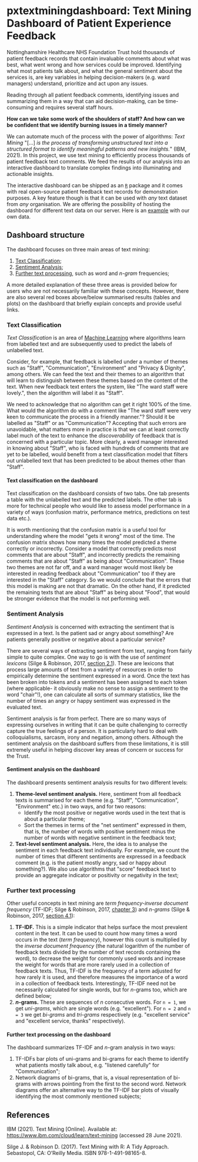 # pxtextminingdashboard: Text Mining Dashboard of Patient Experience Feedback

Nottinghamshire Healthcare NHS Foundation Trust hold thousands of patient feedback 
records that contain invaluable comments about what was best, what went wrong and 
how services could be improved. Identifying what most patients talk about, and 
what the general sentiment about the services is, are key variables in helping 
decision-makers (e.g. ward managers) understand, prioritize and act upon any issues.

Reading through all patient feedback comments, identifying issues and summarizing
them in a way that can aid decision-making, can be time-consuming and requires 
several staff hours. 

**How can we take some work of the shoulders of staff? And how can we be confident 
that we identify burning issues in a timely manner?**

We can automate much of the process with the power of algorithms: *Text Mining* 
"[...] *is the process of transforming unstructured text into a structured format 
to identify meaningful patterns and new insights.*" (IBM, 2021). In this project,
we use text mining to efficiently process thousands of patient feedback text 
comments. We feed the results of our analysis into an interactive dashboard to 
translate complex findings into illuminating and actionable insights.

The interactive dashboard can be shipped as an [`R`](https://www.r-project.org/) 
package and it comes with real open-source patient feedback text records for 
demonstration purposes. A key feature though is that it can be used with *any* 
text dataset from *any* organisation. We are offering the possibility of hosting 
the dashboard for different text data on our server. Here is an [example](https://involve.nottshc.nhs.uk:8443/text_mining_dashboard/) with our 
own data.

## Dashboard structure
The dashboard focuses on three main areas of text mining:

1. [Text Classification](#text-classification);
2. [Sentiment Analysis](#sentiment-analysis);
3. [Further text processing](#further-text-processing), such as word and *n-gram* 
   frequencies;

A more detailed explanation of these three areas is provided below for users who
are not necessarily familiar with these concepts. However, there are also several
red boxes above/below summarised results (tables and plots) on the dashboard that
briefly explain concepts and provide useful links.

### Text Classification
*Text Classification* is an area of [Machine Learning](https://en.wikipedia.org/wiki/Machine_learning) where algorithms learn 
from labelled text and are subsequently used to predict the labels of unlabelled 
text. 

Consider, for example, that feedback is labelled under a number of themes 
such as "Staff", "Communication", "Environment" and "Privacy & Dignity", among 
others. We can feed the text and their themes to an algorithm that will learn to 
distinguish between these themes based on the content of the text. When new 
feedback text enters the system, like "The ward staff were lovely.", then the 
algorithm will label it as "Staff".

We need to acknowledge that no algorithm can get it right 100% of the time. What
would the algorithm do with a comment like "The ward staff were very keen to 
communicate the process in a friendly manner."? Should it be labelled as "Staff" 
or as "Communication"? Accepting that such errors are unavoidable, what matters
more in practice is that we can at least correctly label much of the text to 
enhance the *discoverability* of feedback that is concerned with a particular 
topic. More clearly, a ward manager interested in knowing about "Staff", who is 
faced with hundreds of comments that are yet to be labelled, would benefit from 
a text classification model that filters out unlabelled text that has been 
predicted to be about themes other than "Staff".

#### Text classification on the dashboard
Text classification on the dashboard consists of two tabs. One tab presents a 
table with the unlabelled text and the predicted labels. The other tab is more 
for technical people who would like to assess model performance in a variety of
ways (confusion matrix, performance metrics, predictions on test data etc.).

It is worth mentioning that the confusion matrix is a useful tool for understanding
where the model "gets it wrong" most of the time. The confusion matrix shows how 
many times the model predicted a theme correctly or incorrectly. Consider a 
model that correctly predicts most comments that are about "Staff", and incorrectly
predicts the remaining comments that are about "Staff" as being about "Communication".
These two themes are not far off, and a ward manager would most likely be 
interested in reading feedback about "Communication" too if they are interested 
in the "Staff" category. So we would conclude that the errors that this model is 
making are not that dramatic. On the other hand, if it predicted the remaining 
texts that are about "Staff" as being about "Food", that would be stronger 
evidence that the model is not performing well.

### Sentiment Analysis
*Sentiment Analysis* is concerned with extracting the sentiment that is expressed
in a text. Is the patient sad or angry about something? Are patients generally 
positive or negative about a particular service? 

There are several ways of extracting sentiment from text, ranging from fairly 
simple to quite complex. One way to go is with the use of *sentiment lexicons* 
(Silge & Robinson, 2017, [section 2.1](https://www.tidytextmining.com/sentiment.html#the-sentiments-datasets)).
These are lexicons that process large amounts of text from a variety of resources
in order to empirically determine the sentiment expressed in a word. Once the 
text has been broken into tokens and a sentiment has been assigned to each token 
(where applicable- it obviously make no sense to assign a sentiment to the word 
"chair"!), one can calculate all sorts of summary statistics, like the number of 
times an angry or happy sentiment was expressed in the evaluated text.

Sentiment analysis is far from perfect. There are so many ways of expressing 
ourselves in writing that it can be quite challenging to correctly capture the 
true feelings of a person. It is particularly hard to deal with colloquialisms, 
sarcasm, irony and negation, among others. Although the sentiment analysis on 
the dashboard suffers from these limitations, it is still extremely useful in
helping discover key areas of concern or success for the Trust.

#### Sentiment analysis on the dashboard
The dashboard presents sentiment analysis results for two different levels:

1. **Theme-level sentiment analysis.** Here, sentiment from all feedback texts 
   is summarised for each theme (e.g. "Staff", "Communication", "Environment" 
   etc.) in two ways, and for two reasons:
   - Identify the most positive or negative words used in the text that is about
     a particular theme;
   - Sort the themes in terms of the "net sentiment" expressed in them, that is,
     the number of words with positive sentiment minus the number of words with 
     negative sentiment in the feedback text;
2. **Text-level sentiment analysis.** Here, the idea is to analyse the sentiment
   in each feedback text individually. For example, we count the number 
   of times that different sentiments are expressed in a feedback comment (e.g. 
   is the patient mostly angry, sad or happy about something?). We also use 
   algorithms that "score" feedback text to provide an aggregate indicator or 
   positivity or negativity in the text;

### Further text processing
Other useful concepts in text mining are *term frequency-inverse document frequency* 
(TF-IDF; Silge & Robinson, 2017, [chapter 3](https://www.tidytextmining.com/tfidf.html#tfidf)) 
and *n-grams* (Silge & Robinson, 2017, [section 4.1](https://www.tidytextmining.com/ngrams.html#tokenizing-by-n-gram)):

1. **TF-IDF.** This is a simple indicator that helps surface the most prevalent 
   content in the text. It can be used to count how many times a word occurs in 
   the text (*term frequency*), however this count is multiplied by the 
   *inverse document frequency* (the natural logarithm of the number of feedback 
   texts divided by the number of text records containing the word), to decrease 
   the weight for commonly used 
   words and increase the weight for words that are more rarely used in a 
   collection of feedback texts. Thus, TF-IDF is the frequency of a term 
   adjusted for how rarely it is used, and therefore measures the importance of 
   a word in a collection of feedback texts. Interestingly, TF-IDF need not be 
   necessarily calculated for single words, but for *n*-grams too, which are 
   defined below;
2. **_n_-grams.** These are sequences of *n* consecutive words. For `n = 1`, 
   we get *uni-grams*, which are single words (e.g. "excellent"). For `n = 2` 
   and `n = 3` we get *bi-grams* and *tri-grams* respectively (e.g. "excellent 
   service" and "excellent service, thanks" respectively).
   
#### Further text processing on the dashboard
The dashboard summarizes TF-IDF and *n*-gram analysis in two ways:
1. TF-IDFs bar plots of uni-grams and bi-grams for each theme to identify what 
   patients mostly talk about, e.g. "listened carefully" for "Communication";
2. Network diagrams of bi-grams, that is, a visual representation of bi-grams 
   with arrows pointing from the first to the second word. Network diagrams offer
   an alternative way to the TF-IDF bar plots of visually identifying the most 
   commonly mentioned subjects;

## References
IBM (2021). Text Mining [Online]. Available at: 
https://www.ibm.com/cloud/learn/text-mining (accessed 28 June 2021).

Silge J. & Robinson D. (2017). Text Mining with R: A Tidy Approach. Sebastopol, 
CA: O’Reilly Media. ISBN 978-1-491-98165-8.
